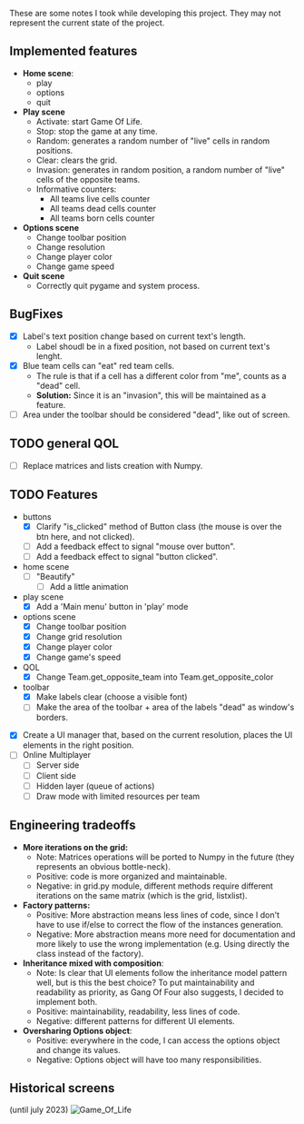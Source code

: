 These are some notes I took while developing this project.
They may not represent the current state of the project.

## Implemented features
- **Home scene**:
  - play
  - options
  - quit
- **Play scene**
  - Activate: start Game Of Life.
  - Stop: stop the game at any time.
  - Random: generates a random number of "live" cells in random positions.
  - Clear: clears the grid.
  - Invasion: generates in random position, a random number of "live" cells of the opposite teams.
  - Informative counters:
    - All teams live cells counter
    - All teams dead cells counter
    - All teams born cells counter
- **Options scene**
  - Change toolbar position
  - Change resolution
  - Change player color
  - Change game speed
- **Quit scene**
  - Correctly quit pygame and system process.  
## BugFixes
- [x] Label's text position change based on current text's length.
  - Label shoudl be in a fixed position, not based on current text's lenght.
- [x] Blue team cells can "eat" red team cells.
  - The rule is that if a cell has a different color from "me", counts as a "dead" cell.
  - **Solution:** Since it is an "invasion", this will be maintained as a feature.
- [ ] Area under the toolbar should be considered "dead", like out of screen.
## TODO general QOL
- [ ] Replace matrices and lists creation with Numpy.
## TODO Features
- buttons
  - [x] Clarify "is_clicked" method of Button class (the mouse is over the btn here, and not clicked).
  - [ ] Add a feedback effect to signal "mouse over button".
  - [ ] Add a feedback effect to signal "button clicked". 
- home scene
  - [ ] "Beautify"
    - [ ] Add a little animation
- play scene
  - [x] Add a 'Main menu' button in 'play' mode
- options scene
  - [x] Change toolbar position
  - [x] Change grid resolution
  - [x] Change player color
  - [x] Change game's speed
- QOL
  - [x] Change Team.get_opposite_team into Team.get_opposite_color
- toolbar
  - [x] Make labels clear (choose a visible font)
  - [ ] Make the area of the toolbar + area of the labels "dead" as window's borders.
- [x] Create a UI manager that, based on the current resolution, places the UI elements in the right position.
- [ ] Online Multiplayer
  - [ ] Server side
  - [ ] Client side
  - [ ] Hidden layer (queue of actions)
  - [ ] Draw mode with limited resources per team 
## Engineering tradeoffs
- **More iterations on the grid:**
  - Note: Matrices operations will be ported to Numpy in the future (they represents an obvious bottle-neck).
  - Positive: code is more organized and maintainable.
  - Negative: in grid.py module, different methods require different iterations on the same matrix (which is the grid, listxlist).
- **Factory patterns:**
  - Positive: More abstraction means less lines of code, since I don't have to use if/else to correct the flow of the instances generation.
  - Negative: More abstraction means more need for documentation and more likely to use the wrong implementation (e.g. Using directly the class instead of the factory).
- **Inheritance mixed with composition**:
  - Note: Is clear that UI elements follow the inheritance model pattern well, but is this the best choice?
  To put maintainability and readability as priority, as Gang Of Four also suggests, I decided to implement both. 
  - Positive: maintainability, readability, less lines of code.
  - Negative: different patterns for different UI elements.
- **Oversharing Options object**:
  - Positive: everywhere in the code, I can access the options object and change its values.
  - Negative: Options object will have too many responsibilities.

## Historical screens
(until july 2023)
![Game_Of_Life](https://github.com/gabbobersi/Conway_game_of_life/assets/65022671/6018a1a1-4013-47a6-8d2e-ce1dd4331897)
